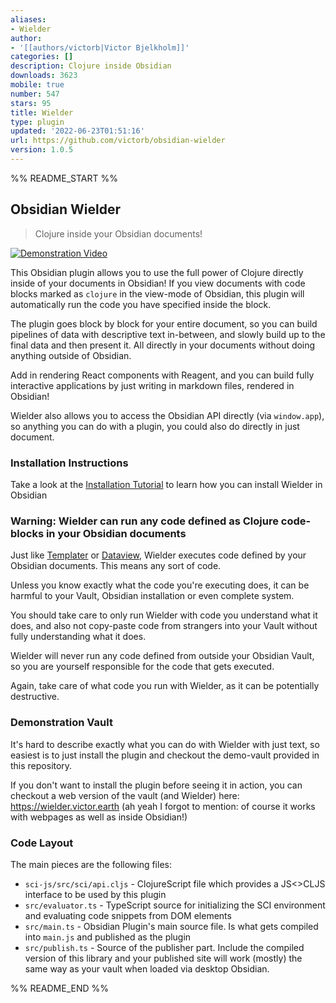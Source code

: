 ```yaml
---
aliases:
- Wielder
author:
- '[[authors/victorb|Victor Bjelkholm]]'
categories: []
description: Clojure inside Obsidian
downloads: 3623
mobile: true
number: 547
stars: 95
title: Wielder
type: plugin
updated: '2022-06-23T01:51:16'
url: https://github.com/victorb/obsidian-wielder
version: 1.0.5
---
```


%% README_START %%

## Obsidian Wielder
> Clojure inside your Obsidian documents!

<a href="https://github.com/victorb/obsidian-wielder/raw/master/demo-vault/Attachments/WielderDemo.mp4">
  <img alt="Demonstration Video" src="https://github.com/victorb/obsidian-wielder/raw/master/demo-vault/Attachments/WielderDemo.gif"/>
</a>

This Obsidian plugin allows you to use the full power of Clojure directly inside of your documents in Obsidian! If you view documents with code blocks marked as `clojure` in the view-mode of Obsidian, this plugin will automatically run the code you have specified inside the block.

The plugin goes block by block for your entire document, so you can build pipelines of data with descriptive text in-between, and slowly build up to the final data and then present it. All directly in your documents without doing anything outside of Obsidian.

Add in rendering React components with Reagent, and you can build fully interactive applications by just writing in markdown files, rendered in Obsidian!

Wielder also allows you to access the Obsidian API directly (via `window.app`), so anything you can do with a plugin, you could also do directly in just document.

### Installation Instructions

Take a look at the [Installation Tutorial](https://wielder.victor.earth/Tutorials/02-Installation) to learn how you can install Wielder in Obsidian

### Warning: Wielder can run any code defined as Clojure code-blocks in your Obsidian documents

Just like [Templater](https://github.com/SilentVoid13/Templater) or [Dataview](https://github.com/blacksmithgu/obsidian-dataview), Wielder executes code defined by your Obsidian documents. This means any sort of code.

Unless you know exactly what the code you're executing does, it can be harmful to your Vault, Obsidian installation or even complete system.

You should take care to only run Wielder with code you understand what it does, and also not copy-paste code from strangers into your Vault without fully understanding what it does.

Wielder will never run any code defined from outside your Obsidian Vault, so you are yourself responsible for the code that gets executed.

Again, take care of what code you run with Wielder, as it can be potentially destructive.

### Demonstration Vault

It's hard to describe exactly what you can do with Wielder with just text, so easiest is to just install the plugin and checkout the demo-vault provided in this repository. 

If you don't want to install the plugin before seeing it in action, you can checkout a web version of the vault (and Wielder) here: https://wielder.victor.earth (ah yeah I forgot to mention: of course it works with webpages as well as inside Obsidian!)


### Code Layout

The main pieces are the following files:

- `sci-js/src/sci/api.cljs` - ClojureScript file which provides a JS<>CLJS interface to be used by this plugin
- `src/evaluator.ts` - TypeScript source for initializing the SCI environment and evaluating code snippets from DOM elements
- `src/main.ts` - Obsidian Plugin's main source file. Is what gets compiled into `main.js` and published as the plugin
- `src/publish.ts` - Source of the publisher part. Include the compiled version of this library and your published site will work (mostly) the same way as your vault when loaded via desktop Obsidian.


%% README_END %%